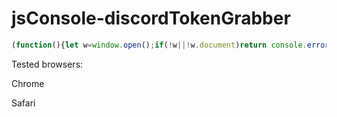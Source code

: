 # jsConsole-discordTokenGrabber

```js
(function(){let w=window.open();if(!w||!w.document)return console.error('Unable to get token: popup blocked!');console.log(JSON.parse(w.localStorage.token));w.close()}());
```

Tested browsers:

Chrome

Safari
